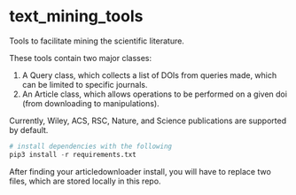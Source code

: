 # text_mining_tools
Tools to facilitate mining the scientific literature.

These tools contain two major classes:
1. A Query class, which collects a list of DOIs from queries made, which can be limited to specific journals.
2. An Article class, which allows operations to be performed on a given doi (from downloading to manipulations).

Currently, Wiley, ACS, RSC, Nature, and Science publications are supported by default.

```python
# install dependencies with the following
pip3 install -r requirements.txt 
```
After finding your articledownloader install, you will have to replace two files, which are stored locally in this repo.
